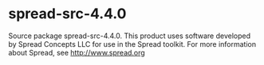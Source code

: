 # spread-src-4.4.0
Source package spread-src-4.4.0. This product uses software developed by Spread Concepts LLC for use in the Spread toolkit. For more information about Spread, see http://www.spread.org
